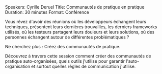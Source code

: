 Speakers: Cyrille Deruel
Title: Communautés de pratique en pratique
Duration: 30 minutes
Format: Conférence

Vous rêvez d'avoir des réunions où les développeurs échangent leurs techniques, présentent leurs dernières trouvailles,  les derniers frameworks utilisés, où les testeurs partagent leurs douleurs et leurs solutions, où des personnes échangent autour de différentes problématiques ? 

Ne cherchez plus : Créez des communautés de pratique.

Découvrez à travers cette session comment créer des communautés de pratique auto-organisées, quels outils j'utilise pour garantir l'auto-organisation et surtout quelles règles de communication j'utilise.
